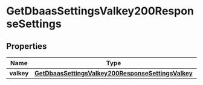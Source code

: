 

# GetDbaasSettingsValkey200ResponseSettings


## Properties

| Name | Type | Description | Notes |
|------------ | ------------- | ------------- | -------------|
|**valkey** | [**GetDbaasSettingsValkey200ResponseSettingsValkey**](GetDbaasSettingsValkey200ResponseSettingsValkey.md) |  |  [optional] |



